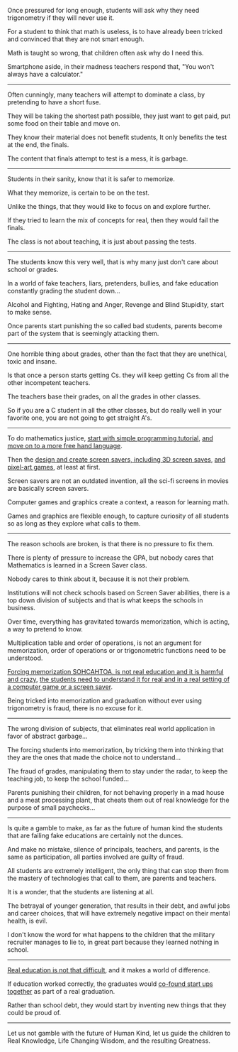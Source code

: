 Once pressured for long enough,
students will ask why they need trigonometry if they will never use it.

For a student to think that math is useless,
is to have already been tricked and convinced that they are not smart enough.

Math is taught so wrong,
that children often ask why do I need this.

Smartphone aside, in their madness teachers respond that,
"You won't always have a calculator."

---

Often cunningly, many teachers will attempt to dominate a class,
by pretending to have a short fuse.

They will be taking the shortest path possible,
they just want to get paid, put some food on their table and move on.

They know their material does not benefit students,
It only benefits the test at the end, the finals.

The content that finals attempt to test is a mess,
it is garbage.

---

Students in their sanity,
know that it is safer to memorize.

What they memorize,
is certain to be on the test.

Unlike the things,
that they would like to focus on and explore further.

If they tried to learn the mix of concepts for real,
then they would fail the finals.

The class is not about teaching,
it is just about passing the tests.

---

The students know this very well,
that is why many just don't care about school or grades.

In a world of fake teachers, liars, pretenders, bullies,
and fake education constantly grading the student down...

Alcohol and Fighting, Hating and Anger,
Revenge and Blind Stupidity, start to make sense.

Once parents start punishing the so called bad students,
parents become part of the system that is seemingly attacking them.

---

One horrible thing about grades,
other than the fact that they are unethical, toxic and insane.

Is that once a person starts getting Cs.
they will keep getting Cs from all the other incompetent teachers.

The teachers base their grades,
on all the grades in other classes.

So if you are a C student in all the other classes,
but do really well in your favorite one, you are not going to get straight A's.

---

To do mathematics justice,
[start with simple programming tutorial][karlie], [and move on to a more free hand language][p5js].

Then the [design and create screen savers, including 3D screen saves][xss],
[and pixel-art games][pixelgames], at least at first.

Screen savers are not an outdated invention,
all the sci-fi screens in movies are basically screen savers.

Computer games and graphics create a context,
a reason for learning math.

Games and graphics are flexible enough,
to capture curiosity of all students so as long as they explore what calls to them.

---

The reason schools are broken,
is that there is no pressure to fix them.

There is plenty of pressure to increase the GPA,
but nobody cares that Mathematics is learned in a Screen Saver class.

Nobody cares to think about it,
because it is not their problem.

Institutions will not check schools based on Screen Saver abilities,
there is a top down division of subjects and that is what keeps the schools in business.

Over time, everything has gravitated towards memorization,
which is acting, a way to pretend to know.

Multiplication table and order of operations,
is not an argument for memorization, order of operations or or trigonometric functions need to be understood.

[Forcing memorization SOHCAHTOA, is not real education and it is harmful and crazy][crazy],
[the students need to understand it for real and in a real setting of a computer game or a screen saver][beautiful].

Being tricked into memorization and graduation without ever using trigonometry is fraud,
there is no excuse for it.

---

The wrong division of subjects,
that eliminates real world application in favor of abstract garbage...

The forcing students into memorization,
by tricking them into thinking that they are the ones that made the choice not to understand...

The fraud of grades, manipulating them to stay under the radar,
to keep the teaching job, to keep the school funded...

Parents punishing their children, for not behaving properly in a mad house and a meat processing plant,
that cheats them out of real knowledge for the purpose of small paychecks...

---

Is quite a gamble to make,
as far as the future of human kind the students that are failing fake educations are certainly not the dunces.

And make no mistake,
silence of principals, teachers, and parents, is the same as participation, all parties involved are guilty of fraud.

All students are extremely intelligent,
the only thing that can stop them from the mastery of technologies that call to them, are parents and teachers.

It is a wonder,
that the students are listening at all.

The betrayal of younger generation, that results in their debt,
and awful jobs and career choices, that will have extremely negative impact on their mental health, is evil.

I don't know the word for what happens to the children that the military recruiter manages to lie to,
in great part because they learned nothing in school.

---

[Real education is not that difficult][real],
and it makes a world of difference.

If education worked correctly,
the graduates would [co-found start ups together][startups] as part of a real graduation.

Rather than school debt,
they would start by inventing new things that they could be proud of.

---

Let us not gamble with the future of Human Kind,
let us guide the children to Real Knowledge, Life Changing Wisdom, and the resulting Greatness.




[karlie]: https://www.youtube.com/watch?v=BGeT8IyKd2M
[p5js]: https://www.youtube.com/watch?v=8j0UDiN7my4&list=PLglp04UYZK_PrN6xWo_nJ-8kzyXDyFUwi
[xss]: https://www.youtube.com/watch?v=upB7CSoxNTs&list=PLbe67PprBSpqM_-HU49fmIS8ncApw4i08
[pixelgames]: https://www.youtube.com/watch?v=g2K4YjBrIW8
[crazy]: https://www.youtube.com/watch?v=Bu4fulKVv2c
[beautiful]: https://www.youtube.com/watch?v=ovLbCvq7FNA
[startups]: https://www.youtube.com/watch?v=ZoqgAy3h4OM
[real]: https://www.youtube.com/watch?v=rjLJIVoQxz4&list=RDCMUCJ0yBou72Lz9fqeMXh9mkog
